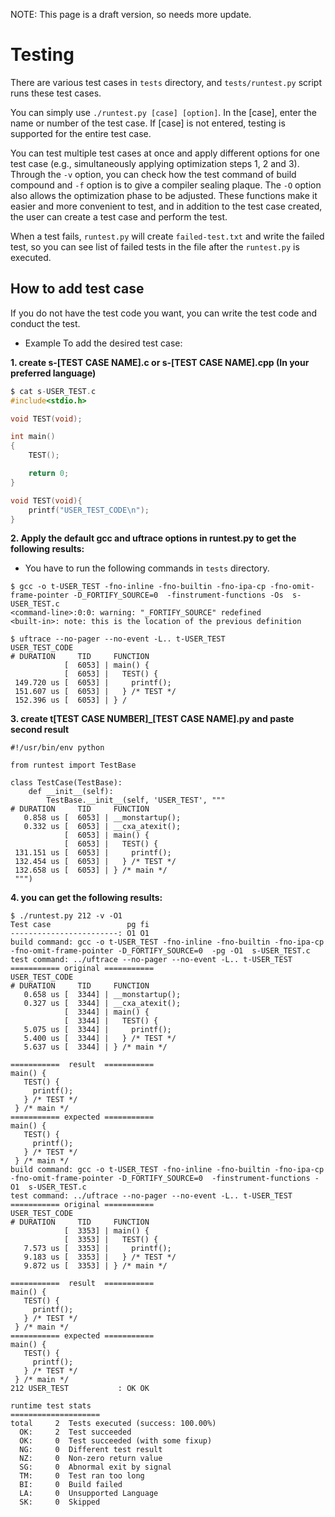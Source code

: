 NOTE: This page is a draft version, so needs more update.

# Testing

There are various test cases in `tests` directory, and `tests/runtest.py` script runs these test cases.

You can simply use `./runtest.py [case] [option]`. In the [case], enter the name or number of the test case.
If [case] is not entered, testing is supported for the entire test case. 

You can test multiple test cases at once and apply different options for one test case (e.g., simultaneously applying optimization steps 1, 2 and 3). Through the `-v` option, you can check how the test command of build compound and `-f` option is to give a compiler sealing plaque. The `-O` option also allows the optimization phase to be adjusted. These functions make it easier and more convenient to test, and in addition to the test case created, the user can create a test case and perform the test.

When a test fails, `runtest.py` will create `failed-test.txt` and write the failed test, so you can see list of failed tests in the file after the `runtest.py` is executed.

## How to add test case

If you do not have the test code you want, you can write the test code and conduct the test.

- Example To add the desired test case:

**1. create s-[TEST CASE NAME].c or s-[TEST CASE NAME].cpp (In your preferred language)**

```c
$ cat s-USER_TEST.c 
#include<stdio.h>

void TEST(void);

int main()
{
	TEST();

	return 0;
}

void TEST(void){
	printf("USER_TEST_CODE\n");
}
```

**2. Apply the default gcc and uftrace options in runtest.py to get the following results:**

- You have to run the following commands in `tests` directory.

```
$ gcc -o t-USER_TEST -fno-inline -fno-builtin -fno-ipa-cp -fno-omit-frame-pointer -D_FORTIFY_SOURCE=0  -finstrument-functions -Os  s-USER_TEST.c
<command-line>:0:0: warning: "_FORTIFY_SOURCE" redefined
<built-in>: note: this is the location of the previous definition

$ uftrace --no-pager --no-event -L.. t-USER_TEST
USER_TEST_CODE
# DURATION     TID     FUNCTION
            [  6053] | main() {
            [  6053] |   TEST() {
 149.720 us [  6053] |     printf();
 151.607 us [  6053] |   } /* TEST */
 152.396 us [  6053] | } /
```

**3. create t[TEST CASE NUMBER]_[TEST CASE NAME].py and paste second result**

```
#!/usr/bin/env python

from runtest import TestBase

class TestCase(TestBase):
    def __init__(self):
        TestBase.__init__(self, 'USER_TEST', """
# DURATION     TID     FUNCTION
   0.858 us [  6053] | __monstartup();
   0.332 us [  6053] | __cxa_atexit();
            [  6053] | main() {
            [  6053] |   TEST() {
 131.151 us [  6053] |     printf();
 132.454 us [  6053] |   } /* TEST */
 132.658 us [  6053] | } /* main */
 """)
```

**4. you can get the following results:**

````
$ ./runtest.py 212 -v -O1
Test case                 pg fi
------------------------: O1 O1
build command: gcc -o t-USER_TEST -fno-inline -fno-builtin -fno-ipa-cp -fno-omit-frame-pointer -D_FORTIFY_SOURCE=0  -pg -O1  s-USER_TEST.c   
test command: ../uftrace --no-pager --no-event -L.. t-USER_TEST
=========== original ===========
USER_TEST_CODE
# DURATION     TID     FUNCTION
   0.658 us [  3344] | __monstartup();
   0.327 us [  3344] | __cxa_atexit();
            [  3344] | main() {
            [  3344] |   TEST() {
   5.075 us [  3344] |     printf();
   5.400 us [  3344] |   } /* TEST */
   5.637 us [  3344] | } /* main */

===========  result  ===========
main() {
   TEST() {
     printf();
   } /* TEST */
 } /* main */
=========== expected ===========
main() {
   TEST() {
     printf();
   } /* TEST */
 } /* main */
build command: gcc -o t-USER_TEST -fno-inline -fno-builtin -fno-ipa-cp -fno-omit-frame-pointer -D_FORTIFY_SOURCE=0  -finstrument-functions -O1  s-USER_TEST.c   
test command: ../uftrace --no-pager --no-event -L.. t-USER_TEST
=========== original ===========
USER_TEST_CODE
# DURATION     TID     FUNCTION
            [  3353] | main() {
            [  3353] |   TEST() {
   7.573 us [  3353] |     printf();
   9.183 us [  3353] |   } /* TEST */
   9.872 us [  3353] | } /* main */

===========  result  ===========
main() {
   TEST() {
     printf();
   } /* TEST */
 } /* main */
=========== expected ===========
main() {
   TEST() {
     printf();
   } /* TEST */
 } /* main */
212 USER_TEST           : OK OK

runtime test stats
====================
total     2  Tests executed (success: 100.00%)
  OK:     2  Test succeeded
  OK:     0  Test succeeded (with some fixup)
  NG:     0  Different test result
  NZ:     0  Non-zero return value
  SG:     0  Abnormal exit by signal
  TM:     0  Test ran too long
  BI:     0  Build failed
  LA:     0  Unsupported Language
  SK:     0  Skipped
````